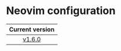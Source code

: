 # Neovim configuration

|                            Current version                            |
| :-------------------------------------------------------------------: |
| [v1.6.0](https://github.com/vladdoster/neovim-configuration/releases) |
